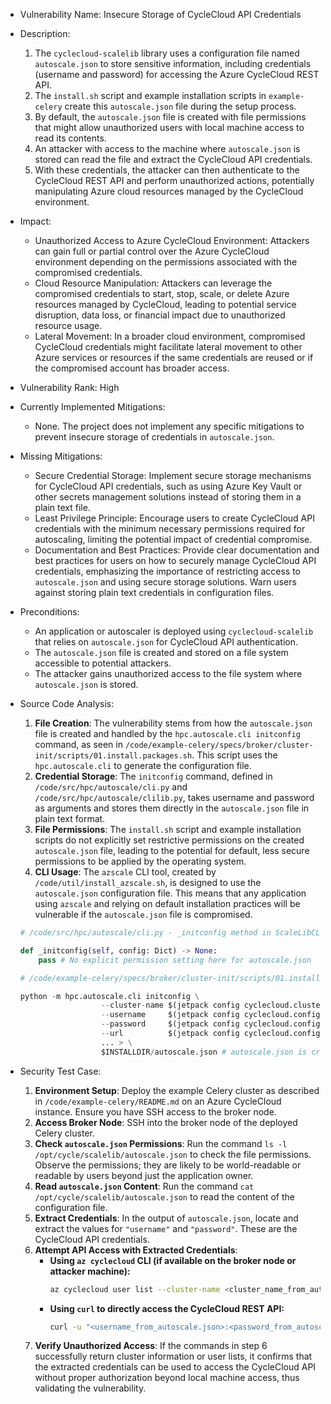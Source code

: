 - Vulnerability Name: Insecure Storage of CycleCloud API Credentials

- Description:
    1. The `cyclecloud-scalelib` library uses a configuration file named `autoscale.json` to store sensitive information, including credentials (username and password) for accessing the Azure CycleCloud REST API.
    2. The `install.sh` script and example installation scripts in `example-celery` create this `autoscale.json` file during the setup process.
    3. By default, the `autoscale.json` file is created with file permissions that might allow unauthorized users with local machine access to read its contents.
    4. An attacker with access to the machine where `autoscale.json` is stored can read the file and extract the CycleCloud API credentials.
    5. With these credentials, the attacker can then authenticate to the CycleCloud REST API and perform unauthorized actions, potentially manipulating Azure cloud resources managed by the CycleCloud environment.

- Impact:
    - Unauthorized Access to Azure CycleCloud Environment: Attackers can gain full or partial control over the Azure CycleCloud environment depending on the permissions associated with the compromised credentials.
    - Cloud Resource Manipulation: Attackers can leverage the compromised credentials to start, stop, scale, or delete Azure resources managed by CycleCloud, leading to potential service disruption, data loss, or financial impact due to unauthorized resource usage.
    - Lateral Movement: In a broader cloud environment, compromised CycleCloud credentials might facilitate lateral movement to other Azure services or resources if the same credentials are reused or if the compromised account has broader access.

- Vulnerability Rank: High

- Currently Implemented Mitigations:
    - None. The project does not implement any specific mitigations to prevent insecure storage of credentials in `autoscale.json`.

- Missing Mitigations:
    - Secure Credential Storage: Implement secure storage mechanisms for CycleCloud API credentials, such as using Azure Key Vault or other secrets management solutions instead of storing them in a plain text file.
    - Least Privilege Principle: Encourage users to create CycleCloud API credentials with the minimum necessary permissions required for autoscaling, limiting the potential impact of credential compromise.
    - Documentation and Best Practices: Provide clear documentation and best practices for users on how to securely manage CycleCloud API credentials, emphasizing the importance of restricting access to `autoscale.json` and using secure storage solutions.  Warn users against storing plain text credentials in configuration files.

- Preconditions:
    - An application or autoscaler is deployed using `cyclecloud-scalelib` that relies on `autoscale.json` for CycleCloud API authentication.
    - The `autoscale.json` file is created and stored on a file system accessible to potential attackers.
    - The attacker gains unauthorized access to the file system where `autoscale.json` is stored.

- Source Code Analysis:
    1. **File Creation**: The vulnerability stems from how the `autoscale.json` file is created and handled by the `hpc.autoscale.cli initconfig` command, as seen in `/code/example-celery/specs/broker/cluster-init/scripts/01.install.packages.sh`. This script uses the `hpc.autoscale.cli` to generate the configuration file.
    2. **Credential Storage**: The `initconfig` command, defined in `/code/src/hpc/autoscale/cli.py` and `/code/src/hpc/autoscale/clilib.py`, takes username and password as arguments and stores them directly in the `autoscale.json` file in plain text format.
    3. **File Permissions**: The `install.sh` script and example installation scripts do not explicitly set restrictive permissions on the created `autoscale.json` file, leading to the potential for default, less secure permissions to be applied by the operating system.
    4. **CLI Usage**: The `azscale` CLI tool, created by `/code/util/install_azscale.sh`, is designed to use the `autoscale.json` configuration file. This means that any application using `azscale` and relying on default installation practices will be vulnerable if the `autoscale.json` file is compromised.

    ```python
    # /code/src/hpc/autoscale/cli.py - _initconfig method in ScaleLibCLI class

    def _initconfig(self, config: Dict) -> None:
        pass # No explicit permission setting here for autoscale.json

    # /code/example-celery/specs/broker/cluster-init/scripts/01.install.packages.sh

    python -m hpc.autoscale.cli initconfig \
                      --cluster-name $(jetpack config cyclecloud.cluster.name) \
                      --username     $(jetpack config cyclecloud.config.username) \
                      --password     $(jetpack config cyclecloud.config.password) \
                      --url          $(jetpack config cyclecloud.config.web_server) \
                      ... > \
                      $INSTALLDIR/autoscale.json # autoscale.json is created here without explicit permission setting
    ```

- Security Test Case:
    1. **Environment Setup**: Deploy the example Celery cluster as described in `/code/example-celery/README.md` on an Azure CycleCloud instance. Ensure you have SSH access to the broker node.
    2. **Access Broker Node**: SSH into the broker node of the deployed Celery cluster.
    3. **Check `autoscale.json` Permissions**: Run the command `ls -l /opt/cycle/scalelib/autoscale.json` to check the file permissions. Observe the permissions; they are likely to be world-readable or readable by users beyond just the application owner.
    4. **Read `autoscale.json` Content**: Run the command `cat /opt/cycle/scalelib/autoscale.json` to read the content of the configuration file.
    5. **Extract Credentials**: In the output of `autoscale.json`, locate and extract the values for `"username"` and `"password"`. These are the CycleCloud API credentials.
    6. **Attempt API Access with Extracted Credentials**:
        - **Using `az cyclecloud` CLI (if available on the broker node or attacker machine):**
            ```bash
            az cyclecloud user list --cluster-name <cluster_name_from_autoscale.json> --username <username_from_autoscale.json> --password <password_from_autoscale.json> --url <url_from_autoscale.json>
            ```
        - **Using `curl` to directly access the CycleCloud REST API:**
            ```bash
            curl -u "<username_from_autoscale.json>:<password_from_autoscale.json>" "<url_from_autoscale.json>/api/v2/clusters"
            ```
    7. **Verify Unauthorized Access**: If the commands in step 6 successfully return cluster information or user lists, it confirms that the extracted credentials can be used to access the CycleCloud API without proper authorization beyond local machine access, thus validating the vulnerability.